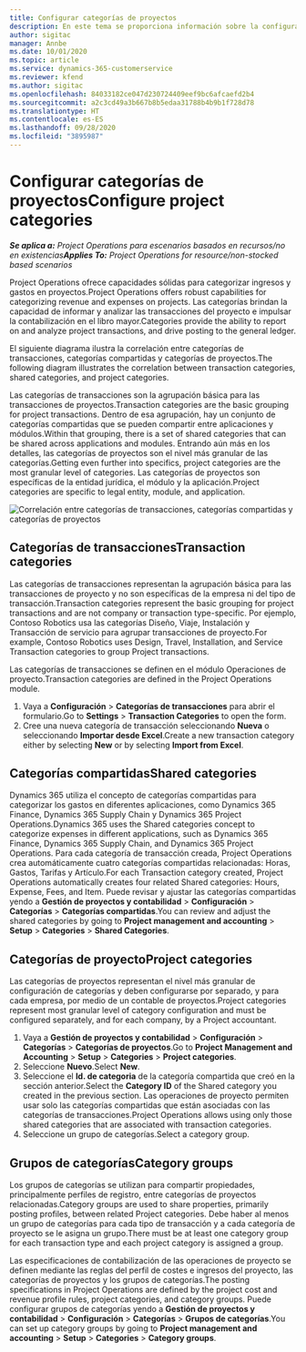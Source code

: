 ```yaml
---
title: Configurar categorías de proyectos
description: En este tema se proporciona información sobre la configuración de categorías de proyecto.
author: sigitac
manager: Annbe
ms.date: 10/01/2020
ms.topic: article
ms.service: dynamics-365-customerservice
ms.reviewer: kfend
ms.author: sigitac
ms.openlocfilehash: 84033182ce047d230724409eef9bc6afcaefd2b4
ms.sourcegitcommit: a2c3cd49a3b667b8b5edaa31788b4b9b1f728d78
ms.translationtype: HT
ms.contentlocale: es-ES
ms.lasthandoff: 09/28/2020
ms.locfileid: "3895987"
---
```

# <a name="configure-project-categories"></a><span data-ttu-id="e92f1-103">Configurar categorías de proyectos</span><span class="sxs-lookup"><span data-stu-id="e92f1-103">Configure project categories</span></span>

<span data-ttu-id="e92f1-104">_**Se aplica a:** Project Operations para escenarios basados en recursos/no en existencias_</span><span class="sxs-lookup"><span data-stu-id="e92f1-104">_**Applies To:** Project Operations for resource/non-stocked based scenarios_</span></span>

<span data-ttu-id="e92f1-105">Project Operations ofrece capacidades sólidas para categorizar ingresos y gastos en proyectos.</span><span class="sxs-lookup"><span data-stu-id="e92f1-105">Project Operations offers robust capabilities for categorizing revenue and expenses on projects.</span></span> <span data-ttu-id="e92f1-106">Las categorías brindan la capacidad de informar y analizar las transacciones del proyecto e impulsar la contabilización en el libro mayor.</span><span class="sxs-lookup"><span data-stu-id="e92f1-106">Categories provide the ability to report on and analyze project transactions, and drive posting to the general ledger.</span></span>

<span data-ttu-id="e92f1-107">El siguiente diagrama ilustra la correlación entre categorías de transacciones, categorías compartidas y categorías de proyectos.</span><span class="sxs-lookup"><span data-stu-id="e92f1-107">The following diagram illustrates the correlation between transaction categories, shared categories, and project categories.</span></span> 

<span data-ttu-id="e92f1-108">Las categorías de transacciones son la agrupación básica para las transacciones de proyectos.</span><span class="sxs-lookup"><span data-stu-id="e92f1-108">Transaction categories are the basic grouping for project transactions.</span></span> <span data-ttu-id="e92f1-109">Dentro de esa agrupación, hay un conjunto de categorías compartidas que se pueden compartir entre aplicaciones y módulos.</span><span class="sxs-lookup"><span data-stu-id="e92f1-109">Within that grouping, there is a set of shared categories that can be shared across applications and modules.</span></span> <span data-ttu-id="e92f1-110">Entrando aún más en los detalles, las categorías de proyectos son el nivel más granular de las categorías.</span><span class="sxs-lookup"><span data-stu-id="e92f1-110">Getting even further into specifics, project categories are the most granular level of categories.</span></span> <span data-ttu-id="e92f1-111">Las categorías de proyectos son específicas de la entidad jurídica, el módulo y la aplicación.</span><span class="sxs-lookup"><span data-stu-id="e92f1-111">Project categories are specific to legal entity, module, and application.</span></span>

![Correlación entre categorías de transacciones, categorías compartidas y categorías de proyectos](media/project-categories.png)

## <a name="transaction-categories"></a><span data-ttu-id="e92f1-113">Categorías de transacciones</span><span class="sxs-lookup"><span data-stu-id="e92f1-113">Transaction categories</span></span>

<span data-ttu-id="e92f1-114">Las categorías de transacciones representan la agrupación básica para las transacciones de proyecto y no son específicas de la empresa ni del tipo de transacción.</span><span class="sxs-lookup"><span data-stu-id="e92f1-114">Transaction categories represent the basic grouping for project transactions and are not company or transaction type-specific.</span></span> <span data-ttu-id="e92f1-115">Por ejemplo, Contoso Robotics usa las categorías Diseño, Viaje, Instalación y Transacción de servicio para agrupar transacciones de proyecto.</span><span class="sxs-lookup"><span data-stu-id="e92f1-115">For example, Contoso Robotics uses Design, Travel, Installation, and Service Transaction categories to group Project transactions.</span></span>

<span data-ttu-id="e92f1-116">Las categorías de transacciones se definen en el módulo Operaciones de proyecto.</span><span class="sxs-lookup"><span data-stu-id="e92f1-116">Transaction categories are defined in the Project Operations module.</span></span> 
1. <span data-ttu-id="e92f1-117">Vaya a **Configuración** \> **Categorías de transacciones** para abrir el formulario.</span><span class="sxs-lookup"><span data-stu-id="e92f1-117">Go to **Settings** \> **Transaction Categories** to open the form.</span></span> 
2. <span data-ttu-id="e92f1-118">Cree una nueva categoría de transacción seleccionando **Nueva** o seleccionando **Importar desde Excel**.</span><span class="sxs-lookup"><span data-stu-id="e92f1-118">Create a new transaction category either by selecting **New** or by selecting **Import from Excel**.</span></span>

## <a name="shared-categories"></a><span data-ttu-id="e92f1-119">Categorías compartidas</span><span class="sxs-lookup"><span data-stu-id="e92f1-119">Shared categories</span></span>

<span data-ttu-id="e92f1-120">Dynamics 365 utiliza el concepto de categorías compartidas para categorizar los gastos en diferentes aplicaciones, como Dynamics 365 Finance, Dynamics 365 Supply Chain y Dynamics 365 Project Operations.</span><span class="sxs-lookup"><span data-stu-id="e92f1-120">Dynamics 365 uses the Shared categories concept to categorize expenses in different applications, such as Dynamics 365 Finance, Dynamics 365 Supply Chain, and Dynamics 365 Project Operations.</span></span> <span data-ttu-id="e92f1-121">Para cada categoría de transacción creada, Project Operations crea automáticamente cuatro categorías compartidas relacionadas: Horas, Gastos, Tarifas y Artículo.</span><span class="sxs-lookup"><span data-stu-id="e92f1-121">For each Transaction category created, Project Operations automatically creates four related Shared categories: Hours, Expense, Fees, and Item.</span></span> <span data-ttu-id="e92f1-122">Puede revisar y ajustar las categorías compartidas yendo a **Gestión de proyectos y contabilidad** \> **Configuración** \> **Categorías** \> **Categorías compartidas**.</span><span class="sxs-lookup"><span data-stu-id="e92f1-122">You can review and adjust the shared categories by going to **Project management and accounting** \> **Setup** \> **Categories** \> **Shared Categories**.</span></span>

## <a name="project-categories"></a><span data-ttu-id="e92f1-123">Categorías de proyecto</span><span class="sxs-lookup"><span data-stu-id="e92f1-123">Project categories</span></span>

<span data-ttu-id="e92f1-124">Las categorías de proyectos representan el nivel más granular de configuración de categorías y deben configurarse por separado, y para cada empresa, por medio de un contable de proyectos.</span><span class="sxs-lookup"><span data-stu-id="e92f1-124">Project categories represent most granular level of category configuration and must be configured separately, and for each company, by a Project accountant.</span></span>

1. <span data-ttu-id="e92f1-125">Vaya a **Gestión de proyectos y contabilidad** \> **Configuración** \> **Categorías** \> **Categorías de proyectos**.</span><span class="sxs-lookup"><span data-stu-id="e92f1-125">Go to **Project Management and Accounting** \> **Setup** \> **Categories** \> **Project categories**.</span></span>
2. <span data-ttu-id="e92f1-126">Seleccione **Nuevo**.</span><span class="sxs-lookup"><span data-stu-id="e92f1-126">Select **New**.</span></span>
3. <span data-ttu-id="e92f1-127">Seleccione el **Id. de categoria** de la categoría compartida que creó en la sección anterior.</span><span class="sxs-lookup"><span data-stu-id="e92f1-127">Select the **Category ID** of the Shared category you created in the previous section.</span></span> <span data-ttu-id="e92f1-128">Las operaciones de proyecto permiten usar solo las categorías compartidas que están asociadas con las categorías de transacciones.</span><span class="sxs-lookup"><span data-stu-id="e92f1-128">Project Operations allows using only those shared categories that are associated with transaction categories.</span></span>
4. <span data-ttu-id="e92f1-129">Seleccione un grupo de categorías.</span><span class="sxs-lookup"><span data-stu-id="e92f1-129">Select a category group.</span></span>

## <a name="category-groups"></a><span data-ttu-id="e92f1-130">Grupos de categorías</span><span class="sxs-lookup"><span data-stu-id="e92f1-130">Category groups</span></span>

<span data-ttu-id="e92f1-131">Los grupos de categorías se utilizan para compartir propiedades, principalmente perfiles de registro, entre categorías de proyectos relacionadas.</span><span class="sxs-lookup"><span data-stu-id="e92f1-131">Category groups are used to share properties, primarily posting profiles, between related Project categories.</span></span> <span data-ttu-id="e92f1-132">Debe haber al menos un grupo de categorías para cada tipo de transacción y a cada categoría de proyecto se le asigna un grupo.</span><span class="sxs-lookup"><span data-stu-id="e92f1-132">There must be at least one category group for each transaction type and each project category is assigned a group.</span></span>

<span data-ttu-id="e92f1-133">Las especificaciones de contabilización de las operaciones de proyecto se definen mediante las reglas del perfil de costes e ingresos del proyecto, las categorías de proyectos y los grupos de categorías.</span><span class="sxs-lookup"><span data-stu-id="e92f1-133">The posting specifications in Project Operations are defined by the project cost and revenue profile rules, project categories, and category groups.</span></span> <span data-ttu-id="e92f1-134">Puede configurar grupos de categorías yendo a **Gestión de proyectos y contabilidad** \> **Configuración** \> **Categorías** \> **Grupos de categorías**.</span><span class="sxs-lookup"><span data-stu-id="e92f1-134">You can set up category groups by going to **Project management and accounting** \> **Setup** \> **Categories** \> **Category groups**.</span></span>
